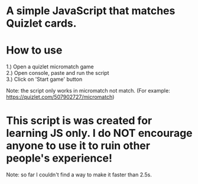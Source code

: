 # A simple JavaScript that matches Quizlet cards.

# How to use
1.) Open a quizlet micromatch game <br>
2.) Open console, paste and run the script <br>
3.) Click on 'Start game' button <br>

Note: the script only works in micromatch not match. (For example: https://quizlet.com/507902727/micromatch)

# This script is was created for learning JS only. I do NOT encourage anyone to use it to ruin other people's experience!

Note: so far I couldn't find a way to make it faster than 2.5s.
